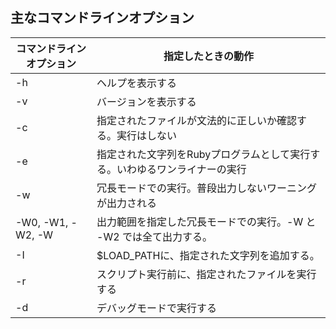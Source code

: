 ## 主なコマンドラインオプション

| コマンドラインオプション | 指定したときの動作 |
| --- | --- |
| -h | ヘルプを表示する |
| -v | バージョンを表示する |
| -c | 指定されたファイルが文法的に正しいか確認する。実行はしない |
| -e | 指定された文字列をRubyプログラムとして実行する。いわゆるワンライナーの実行 |
| -w | 冗長モードでの実行。普段出力しないワーニングが出力される |
| -W0, -W1, -W2, -W | 出力範囲を指定した冗長モードでの実行。-W と -W2 では全て出力する。 |
| -I | $LOAD_PATHに、指定された文字列を追加する。 |
| -r | スクリプト実行前に、指定されたファイルを実行する | 
| -d | デバッグモードで実行する |
